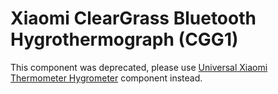 # Xiaomi ClearGrass Bluetooth Hygrothermograph (CGG1)

This component was deprecated, please use [Universal Xiaomi Thermometer Hygrometer](../miot_th/) component instead.

